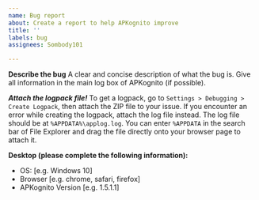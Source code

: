 ```yaml
---
name: Bug report
about: Create a report to help APKognito improve
title: ''
labels: bug
assignees: Sombody101

---
```


**Describe the bug**
A clear and concise description of what the bug is. Give all information in the main log box of APKognito (if possible).

***Attach the logpack file!***
To get a logpack, go to `Settings > Debugging > Create Logpack`, then attach the ZIP file to your issue.
If you encounter an error while creating the logpack, attach the log file instead. The log file should be at `%APPDATA%\applog.log`. You can enter `%APPDATA` in the search bar of File Explorer and drag the file directly onto your browser page to attach it.

**Desktop (please complete the following information):**
 - OS: [e.g. Windows 10]
 - Browser [e.g. chrome, safari, firefox]
 - APKognito Version [e.g. 1.5.1.1]
